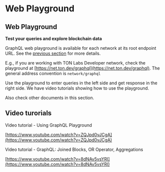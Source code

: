 # Web Playground

## Web Playground

**Test your queries and explore blockchain data**

GraphQL web playground is available for each network at its root endpoint URL. See the [previous section](1_networks.md) for more details.

E.g., if you are working with TON Labs Developer network, check the playground at [https://net.ton.dev/graphql](https://net.ton.dev/graphql). The general address convention is `network/graphql`

Use the playground to enter queries in the left side and get response in the right side. We have video tutorials showing how to use the playground.

Also check other documents in this section.

## Video turorials

Video tutorial - Using GraphQL Playground

[https://www.youtube.com/watch?v=ZQJpd0vJCgA](https://www.youtube.com/watch?v=ZQJpd0vJCgA)

Video tutorial - GraphQL: Joined Blocks, OR Operator, Aggregations

[https://www.youtube.com/watch?v=8dNAv5vsYRI](https://www.youtube.com/watch?v=8dNAv5vsYRI)

